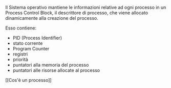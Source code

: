 Il Sistema operativo mantiene le informazioni relative ad ogni processo in un Process Control Block, il descrittore di processo, che viene allocato dinamicamente alla creazione del processo.

Esso contiene:
- PID (Process Identifier) 
- stato corrente
- Program Counter
- registri
- priorità
- puntatori alla memoria del processo
- puntatori alle risorse allocate al processo

[[Cos'è un processo]]